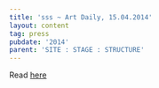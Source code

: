 ```yaml
---
title: 'sss ~ Art Daily, 15.04.2014'
layout: content
tag: press
pubdate: '2014'
parent: 'SITE : STAGE : STRUCTURE'
---
```

Read [here](http://artdaily.com/news/72160/solo-exhibition-of-works-by-Ali-Akbar-Mehta-opens-at-Clark-House-Bombay#.WvmVEMi-nMV)

